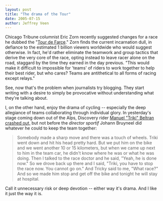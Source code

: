```yaml
---
layout: post
title: "The drama of the Tour"
date: 2005-07-15
author: Jeffrey Veen
---
```

Chicago Tribune columnist Eric Zorn recently suggested changes for a race he dubbed the "<a href="http://www.chicagotribune.com/news/columnists/ericzorn/weblog/archives/2005/07/tour_de_farce.html">Tour de Farce</a>." Zorn finds the current incarnation dull, in defiance to the estimated 1 billion viewers worldwide who would suggest otherwise. In fact, he'd rather eliminate the teamwork and group tactics that derive the very core of the race, opting instead to leave racer alone on the road, staggard by the time they earned in the day previous. "This would make it difficult to impossible for 'teams' of riders to work together to help their best rider, but who cares? Teams are antithetical to all forms of racing except relays."

See, now that's the problem when journalists try blogging. They start writing with a desire to simply be provocative without understanding what they're talking about.

I, on the other hand, enjoy the drama of cycling -- especially the deep allegiance of teams collaborating through individual glory. In yesterday's stage coming down out of the Alps, Discovery rider <a href="http://grahamwatson.com/gw/imagedocs.nsf/photos/05tdfSt12-007000">Manuel "Triki" Beltran crashed out,</a> but not before the <em>director sportif</em> Johann Bruyneel did whatever he could to keep the team together:

<blockquote>Somebody made a sharp move and there was a touch of wheels. Triki went down and hit his head pretty hard. But we put him on the bike and we went another 10 or 15 kilometers, but when we came up next to him in the team car, he didn't know where he was or what he was doing. Then I talked to the race doctor and he said, "Yeah, he is done now." So we drove back up there and I said, "Triki, you have to stop the race now. You cannot go on." And Tricky said to me, "What race?" And so we made him stop and get off the bike and tonight he will stay at hospital.</blockquote>

Call it unnecessary risk or deep devotion -- either way it's drama. And I like it just the way it is.
